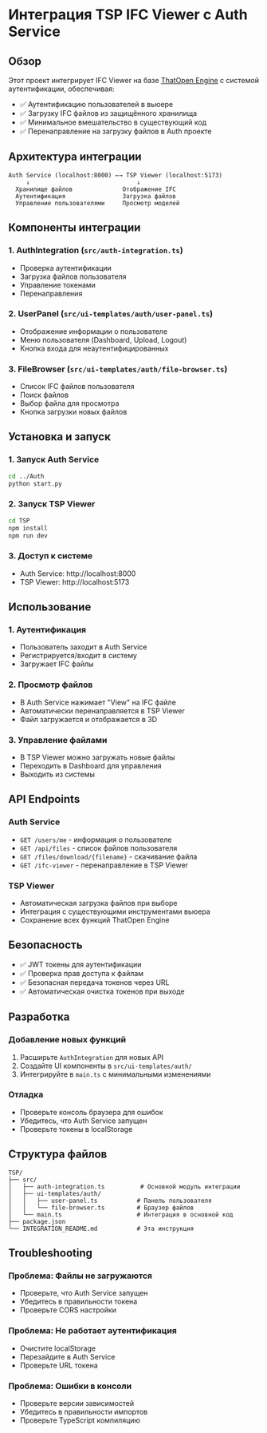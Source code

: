 # Интеграция TSP IFC Viewer с Auth Service

## Обзор

Этот проект интегрирует IFC Viewer на базе [ThatOpen Engine](https://github.com/ThatOpen/) с системой аутентификации, обеспечивая:

- ✅ Аутентификацию пользователей в вьюере
- ✅ Загрузку IFC файлов из защищённого хранилища
- ✅ Минимальное вмешательство в существующий код
- ✅ Перенаправление на загрузку файлов в Auth проекте

## Архитектура интеграции

```
Auth Service (localhost:8000) ←→ TSP Viewer (localhost:5173)
     ↓                              ↓
  Хранилище файлов              Отображение IFC
  Аутентификация                Загрузка файлов
  Управление пользователями     Просмотр моделей
```

## Компоненты интеграции

### 1. AuthIntegration (`src/auth-integration.ts`)
- Проверка аутентификации
- Загрузка файлов пользователя
- Управление токенами
- Перенаправления

### 2. UserPanel (`src/ui-templates/auth/user-panel.ts`)
- Отображение информации о пользователе
- Меню пользователя (Dashboard, Upload, Logout)
- Кнопка входа для неаутентифицированных

### 3. FileBrowser (`src/ui-templates/auth/file-browser.ts`)
- Список IFC файлов пользователя
- Поиск файлов
- Выбор файла для просмотра
- Кнопка загрузки новых файлов

## Установка и запуск

### 1. Запуск Auth Service
```bash
cd ../Auth
python start.py
```

### 2. Запуск TSP Viewer
```bash
cd TSP
npm install
npm run dev
```

### 3. Доступ к системе
- Auth Service: http://localhost:8000
- TSP Viewer: http://localhost:5173

## Использование

### 1. Аутентификация
- Пользователь заходит в Auth Service
- Регистрируется/входит в систему
- Загружает IFC файлы

### 2. Просмотр файлов
- В Auth Service нажимает "View" на IFC файле
- Автоматически перенаправляется в TSP Viewer
- Файл загружается и отображается в 3D

### 3. Управление файлами
- В TSP Viewer можно загружать новые файлы
- Переходить в Dashboard для управления
- Выходить из системы

## API Endpoints

### Auth Service
- `GET /users/me` - информация о пользователе
- `GET /api/files` - список файлов пользователя
- `GET /files/download/{filename}` - скачивание файла
- `GET /ifc-viewer` - перенаправление в TSP Viewer

### TSP Viewer
- Автоматическая загрузка файлов при выборе
- Интеграция с существующими инструментами вьюера
- Сохранение всех функций ThatOpen Engine

## Безопасность

- ✅ JWT токены для аутентификации
- ✅ Проверка прав доступа к файлам
- ✅ Безопасная передача токенов через URL
- ✅ Автоматическая очистка токенов при выходе

## Разработка

### Добавление новых функций
1. Расширьте `AuthIntegration` для новых API
2. Создайте UI компоненты в `src/ui-templates/auth/`
3. Интегрируйте в `main.ts` с минимальными изменениями

### Отладка
- Проверьте консоль браузера для ошибок
- Убедитесь, что Auth Service запущен
- Проверьте токены в localStorage

## Структура файлов

```
TSP/
├── src/
│   ├── auth-integration.ts          # Основной модуль интеграции
│   ├── ui-templates/auth/
│   │   ├── user-panel.ts           # Панель пользователя
│   │   └── file-browser.ts         # Браузер файлов
│   └── main.ts                     # Интеграция в основной код
├── package.json
└── INTEGRATION_README.md           # Эта инструкция
```

## Troubleshooting

### Проблема: Файлы не загружаются
- Проверьте, что Auth Service запущен
- Убедитесь в правильности токена
- Проверьте CORS настройки

### Проблема: Не работает аутентификация
- Очистите localStorage
- Перезайдите в Auth Service
- Проверьте URL токена

### Проблема: Ошибки в консоли
- Проверьте версии зависимостей
- Убедитесь в правильности импортов
- Проверьте TypeScript компиляцию
